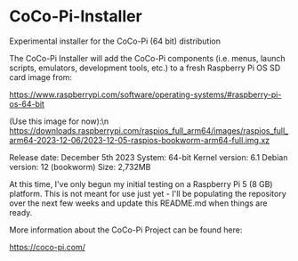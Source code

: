 # CoCo-Pi-Installer
Experimental installer for the CoCo-Pi (64 bit) distribution

The CoCo-Pi Installer will add the CoCo-Pi components (i.e. menus, launch scripts, emulators, development tools, etc.) to a fresh Raspberry Pi OS SD card image from:

https://www.raspberrypi.com/software/operating-systems/#raspberry-pi-os-64-bit

(Use this image for now):\n
https://downloads.raspberrypi.com/raspios_full_arm64/images/raspios_full_arm64-2023-12-06/2023-12-05-raspios-bookworm-arm64-full.img.xz

Release date: December 5th 2023
System: 64-bit
Kernel version: 6.1
Debian version: 12 (bookworm)
Size: 2,732MB

At this time, I've only begun my initial testing on a Raspberry Pi 5 (8 GB) platform.  This is not meant for use just yet - I'll be populating the repository over the next few weeks and update this README.md when things are ready.

More information about the CoCo-Pi Project can be found here:

https://coco-pi.com/
